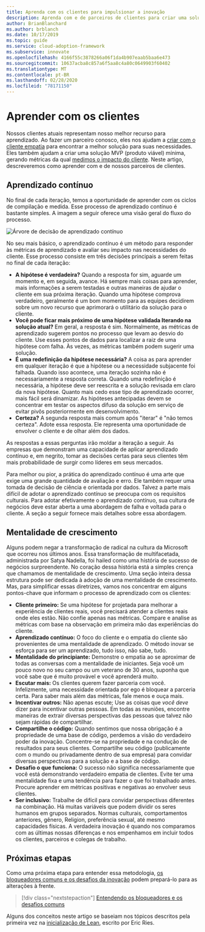 ```yaml
---
title: Aprenda com os clientes para impulsionar a inovação
description: Aprenda com e de parceiros de clientes para criar uma solução de MVP (produto viável) mínima com empatia e gerar métricas de impacto no cliente.
author: BrianBlanchard
ms.author: brblanch
ms.date: 10/17/2019
ms.topic: guide
ms.service: cloud-adoption-framework
ms.subservice: innovate
ms.openlocfilehash: 4166f55c3878266a06f1da4b907eaab5baa6e473
ms.sourcegitcommit: 10637acba8c857a6f5aa8c4a80c0649903f60402
ms.translationtype: MT
ms.contentlocale: pt-BR
ms.lasthandoff: 02/28/2020
ms.locfileid: "78171150"
---
```

# <a name="learn-with-customers"></a>Aprender com os clientes

Nossos clientes atuais representam nosso melhor recurso para aprendizado. Ao fazer um parceiro conosco, eles nos ajudam a [criar com o cliente empatia](./build.md) para encontrar a melhor solução para suas necessidades. Eles também ajudam a criar uma solução MVP (produto viável) mínima, gerando métricas da qual [medimos o impacto do cliente](./measure.md). Neste artigo, descreveremos como aprender com e de nossos parceiros de clientes.

## <a name="continuous-learning"></a>Aprendizado contínuo

No final de cada iteração, temos a oportunidade de aprender com os ciclos de compilação e medida. Esse processo de aprendizado contínuo é bastante simples. A imagem a seguir oferece uma visão geral do fluxo do processo.

![Árvore de decisão de aprendizado contínuo](../../_images/innovate/continuous-learning.png)

No seu mais básico, o aprendizado contínuo é um método para responder às métricas de aprendizado e avaliar seu impacto nas necessidades do cliente. Esse processo consiste em três decisões principais a serem feitas no final de cada iteração:

- **A hipótese é verdadeira?** Quando a resposta for sim, aguarde um momento e, em seguida, avance. Há sempre mais coisas para aprender, mais informações a serem testadas e outras maneiras de ajudar o cliente em sua próxima iteração. Quando uma hipótese comprova verdadeiro, geralmente é um bom momento para as equipes decidirem sobre um novo recurso que aprimorará o utilitário da solução para o cliente.
- **Você pode ficar mais próximo de uma hipótese validada Iterando na solução atual?** Em geral, a resposta é sim. Normalmente, as métricas de aprendizado sugerem pontos no processo que levam ao desvio do cliente. Use esses pontos de dados para localizar a raiz de uma hipótese com falha. Às vezes, as métricas também podem sugerir uma solução.
- **É uma redefinição da hipótese necessária?** A coisa as para aprender em qualquer iteração é que a hipótese ou a necessidade subjacente foi falhada. Quando isso acontece, uma iteração sozinha não é necessariamente a resposta correta. Quando uma redefinição é necessária, a hipótese deve ser reescrita e a solução revisada em claro da nova hipótese. Quanto mais cedo esse tipo de aprendizado ocorrer, mais fácil será dinamizar. As hipóteses antecipadas devem se concentrar em testar os aspectos difuso da solução em serviço de evitar pivôs posteriormente em desenvolvimento.
- **Certeza?** A segunda resposta mais comum após "iterar" é "não temos certeza". Adote essa resposta. Ele representa uma oportunidade de envolver o cliente e de olhar além dos dados.

As respostas a essas perguntas irão moldar a iteração a seguir. As empresas que demonstram uma capacidade de aplicar aprendizado contínuo e, em negrito, tomar as decisões certas para seus clientes têm mais probabilidade de surgir como líderes em seus mercados.

Para melhor ou pior, a prática do aprendizado contínuo é uma arte que exige uma grande quantidade de avaliação e erro. Ele também requer uma tomada de decisão de ciência e orientada por dados. Talvez a parte mais difícil de adotar o aprendizado contínuo se preocupa com os requisitos culturais. Para adotar efetivamente o aprendizado contínuo, sua cultura de negócios deve estar aberta a uma abordagem de falha e voltada para o cliente. A seção a seguir fornece mais detalhes sobre essa abordagem.

## <a name="growth-mindset"></a>Mentalidade de crescimento

Alguns podem negar a transformação de radical na cultura da Microsoft que ocorreu nos últimos anos. Essa transformação de multifacetada, administrada por Satya Nadella, foi hailed como uma história de sucesso de negócios surpreendente. No coração dessa história está a simples crença que chamamos de mentalidade de crescimento. Uma seção inteira dessa estrutura pode ser dedicada à adoção de uma mentalidade de crescimento. Mas, para simplificar essas diretrizes, vamos nos concentrar em alguns pontos-chave que informam o processo de aprendizado com os clientes:

- **Cliente primeiro:** Se uma hipótese for projetada para melhorar a experiência de clientes reais, você precisará atender a clientes reais onde eles estão. Não confie apenas nas métricas. Compare e analise as métricas com base na observação em primeira mão das experiências do cliente.
- **Aprendizado contínuo:** O foco do cliente e o empatia do cliente são provenientes de uma mentalidade de aprendizado. O método inovar se esforça para ser um aprendizado, tudo isso, não sabe, tudo.
- **Mentalidade do principiante:** Demonstre o empatia ao se aproximar de todas as conversas com a mentalidade de iniciantes. Seja você um pouco novo no seu campo ou um veterano de 30 anos, suponha que você sabe que é muito provável e você aprenderá muito.
- **Escutar mais:** Os clientes querem fazer parceria com você. Infelizmente, uma necessidade orientada por ego é bloquear a parceria certa. Para saber mais além das métricas, fale menos e ouça mais.
- **Incentivar outros:** Não apenas escute; Use as coisas que *você deve* dizer para incentivar outras pessoas. Em todas as reuniões, encontre maneiras de extrair diversas perspectivas das pessoas que talvez não sejam rápidas de compartilhar.
- **Compartilhe o código:** Quando sentimos que nossa obrigação é a propriedade de uma base de código, perdemos a visão do verdadeiro poder da inovação. Concentre-se na propriedade e na condução de resultados para seus clientes. Compartilhe seu código (publicamente com o mundo ou privadamente dentro de sua empresa) para convidar diversas perspectivas para a solução e a base de código.
- **Desafio o que funciona:** O sucesso não significa necessariamente que você está demonstrando verdadeiro empatia de clientes. Evite ter uma mentalidade fixa e uma tendência para fazer o que foi trabalhado antes. Procure aprender em métricas positivas e negativas ao envolver seus clientes.
- **Ser inclusivo:** Trabalhe de difícil para convidar perspectivas diferentes na combinação. Há muitas variáveis que podem dividir os seres humanos em grupos separados. Normas culturais, comportamentos anteriores, gênero, Religion, preferência sexual, até mesmo capacidades físicas. A verdadeira inovação é quando nos comparamos com as últimas nossas diferenças e nos empenhamos em incluir todos os clientes, parceiros e colegas de trabalho.

## <a name="next-steps"></a>Próximas etapas

Como uma próxima etapa para entender essa metodologia, [os bloqueadores comuns e os desafios da inovação](./challenges.md) podem prepará-lo para as alterações à frente.

> [!div class="nextstepaction"]
> [Entendendo os bloqueadores e os desafios comuns](./challenges.md)

Alguns dos conceitos neste artigo se baseiam nos tópicos descritos pela primeira vez na [inicialização de Lean](http://theleanstartup.com/book), escrito por Eric Ries.
